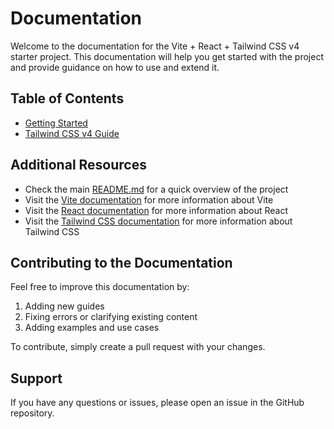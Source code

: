 # Documentation

Welcome to the documentation for the Vite + React + Tailwind CSS v4 starter project. This documentation will help you get started with the project and provide guidance on how to use and extend it.

## Table of Contents

- [Getting Started](./getting-started.md)
- [Tailwind CSS v4 Guide](./tailwind-guide.md)

## Additional Resources

- Check the main [README.md](../README.md) for a quick overview of the project
- Visit the [Vite documentation](https://vitejs.dev/guide/) for more information about Vite
- Visit the [React documentation](https://react.dev/learn) for more information about React
- Visit the [Tailwind CSS documentation](https://tailwindcss.com/docs) for more information about Tailwind CSS

## Contributing to the Documentation

Feel free to improve this documentation by:

1. Adding new guides
2. Fixing errors or clarifying existing content
3. Adding examples and use cases

To contribute, simply create a pull request with your changes.

## Support

If you have any questions or issues, please open an issue in the GitHub repository. 